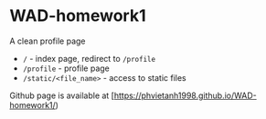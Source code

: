 ﻿# WAD-homework1

A clean profile page

* `/` - index page, redirect to `/profile`
* `/profile` - profile page
* `/static/<file_name>` - access to static files

Github page is available at [https://phvietanh1998.github.io/WAD-homework1/)
